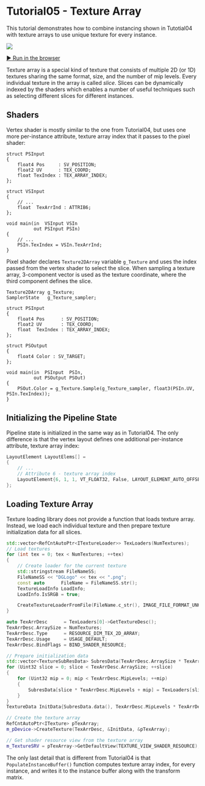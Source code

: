 # Tutorial05 - Texture Array

This tutorial demonstrates how to combine instancing shown in Tutotial04 with texture arrays to 
use unique texture for every instance.

![](Animation_Large.gif)

[:arrow_forward: Run in the browser](https://diligentgraphics.github.io/wasm-modules/Tutorial05_TextureArray/Tutorial05_TextureArray.html)

Texture array is a special kind of texture that consists of multiple 2D (or 1D) textures sharing the same
format, size, and the number of mip levels. Every individual texture in the array is called *slice*. Slices can
be dynamically indexed by the shaders which enables a number of useful techniques such as selecting different slices 
for different instances.

## Shaders

Vertex shader is mostly similar to the one from Tutorial04, but uses one more per-instance attribute, texture
array index that it passes to the pixel shader:

```hlsl
struct PSInput 
{ 
    float4 Pos     : SV_POSITION; 
    float2 UV      : TEX_COORD; 
    float TexIndex : TEX_ARRAY_INDEX;
};

struct VSInput
{
    // ...
    float  TexArrInd : ATTRIB6;
};

void main(in  VSInput VSIn
          out PSInput PSIn) 
{
    // ...
    PSIn.TexIndex = VSIn.TexArrInd;
}
```

Pixel shader declares `Texture2DArray` variable `g_Texture` and uses the index passed from the
vertex shader to select the slice. When sampling a texture array, 3-component vector is used as the texture
coordinate, where the third component defines the slice.

```hlsl
Texture2DArray g_Texture;
SamplerState   g_Texture_sampler;

struct PSInput 
{ 
    float4 Pos      : SV_POSITION; 
    float2 UV       : TEX_COORD; 
    float  TexIndex : TEX_ARRAY_INDEX;
};

struct PSOutput
{
    float4 Color : SV_TARGET;
};

void main(in  PSInput  PSIn,
          out PSOutput PSOut)
{
    PSOut.Color = g_Texture.Sample(g_Texture_sampler, float3(PSIn.UV, PSIn.TexIndex)); 
}
```

## Initializing the Pipeline State

Pipeline state is initialized in the same way as in Tutorial04. The only difference is that the vertex layout
defines one additional per-instance attribute, texture array index:

```cpp
LayoutElement LayoutElems[] =
{
    // ...
    // Attribute 6 - texture array index
    LayoutElement{6, 1, 1, VT_FLOAT32, False, LAYOUT_ELEMENT_AUTO_OFFSET, LAYOUT_ELEMENT_AUTO_STRIDE, INPUT_ELEMENT_FREQUENCY_PER_INSTANCE},
};
```

## Loading Texture Array

Texture loading library does not provide a function that loads texture array.
Instead, we load each individual texture and then prepare texture initialization data
for all slices.

```cpp
std::vector<RefCntAutoPtr<ITextureLoader>> TexLoaders(NumTextures);
// Load textures
for (int tex = 0; tex < NumTextures; ++tex)
{
    // Create loader for the current texture
    std::stringstream FileNameSS;
    FileNameSS << "DGLogo" << tex << ".png";
    const auto      FileName = FileNameSS.str();
    TextureLoadInfo LoadInfo;
    LoadInfo.IsSRGB = true;

    CreateTextureLoaderFromFile(FileName.c_str(), IMAGE_FILE_FORMAT_UNKNOWN, LoadInfo, &TexLoaders[tex]);
}

auto TexArrDesc      = TexLoaders[0]->GetTextureDesc();
TexArrDesc.ArraySize = NumTextures;
TexArrDesc.Type      = RESOURCE_DIM_TEX_2D_ARRAY;
TexArrDesc.Usage     = USAGE_DEFAULT;
TexArrDesc.BindFlags = BIND_SHADER_RESOURCE;

// Prepare initialization data
std::vector<TextureSubResData> SubresData(TexArrDesc.ArraySize * TexArrDesc.MipLevels);
for (Uint32 slice = 0; slice < TexArrDesc.ArraySize; ++slice)
{
    for (Uint32 mip = 0; mip < TexArrDesc.MipLevels; ++mip)
    {
        SubresData[slice * TexArrDesc.MipLevels + mip] = TexLoaders[slice]->GetSubresourceData(mip, 0);
    }
}
TextureData InitData{SubresData.data(), TexArrDesc.MipLevels * TexArrDesc.ArraySize};

// Create the texture array
RefCntAutoPtr<ITexture> pTexArray;
m_pDevice->CreateTexture(TexArrDesc, &InitData, &pTexArray);

// Get shader resource view from the texture array
m_TextureSRV = pTexArray->GetDefaultView(TEXTURE_VIEW_SHADER_RESOURCE);
```


The only last detail that is different from Tutorial04 is that `PopulateInstanceBuffer()` function computes
texture array index, for every instance, and writes it to the instance buffer along with the transform matrix.
